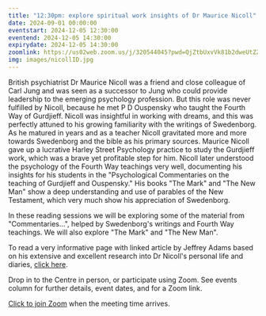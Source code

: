 ```yaml
---
title: "12:30pm: explore spiritual work insights of Dr Maurice Nicoll"
date: 2024-09-01 00:00:00
eventstart: 2024-12-05 12:30:00
eventend: 2024-12-05 14:30:00
expirydate: 2024-12-05 14:30:00
zoomlink: https://us02web.zoom.us/j/320544045?pwd=QjZtbUxvVk81b2dweUtZZTE3ZE9IZz09
img: images/nicollID.jpg
---
```


British psychiatrist Dr Maurice Nicoll was a friend and close colleague of Carl Jung and was seen as a successor to Jung who could provide leadership to the emerging psychology profession. But this role was never fulfilled by Nicoll, because he met P D Ouspensky who taught the Fourth Way of Gurdjieff. Nicoll was insightful in working with dreams, and this was perfectly attuned to his growing familiarity with the writings of Swedenborg. As he matured in years and as a teacher Nicoll gravitated more and more towards Swedenborg and the bible as his primary sources. Maurice Nicoll gave up a lucrative Harley Street Psychology practice to study the Gurdjieff work, which was a brave yet profitable step for him. Nicoll later understood the psychology of the Fourth Way teachings very well, documenting his insights for his students in the "Psychological Commentaries on the teaching of Gurdjieff and Ouspensky." His books "The Mark" and "The New Man" show a deep understanding and use of parables of the New Testament, which very much show his appreciation of Swedenborg.

In these reading sessions we will be exploring some of the material from "Commentaries...", helped by Swedenborg's writings and Fourth Way teachings. We will also explore "The Mark" and "The New Man".

To read a very informative page with linked article by Jeffrey Adams based on his extensive and excellent research into Dr Nicoll's personal life and diaries, [click here](https://swedenborg.com/scholars-the-swedenborgian-tree-gracing-maurice-nicolls-garden-of-esoterica/).

Drop in to the Centre in person, or participate using Zoom. See events column for further details, event dates, and for a Zoom link.

[Click to join Zoom](https://us02web.zoom.us/j/320544045?pwd=QjZtbUxvVk81b2dweUtZZTE3ZE9IZz09) when the meeting time arrives.


